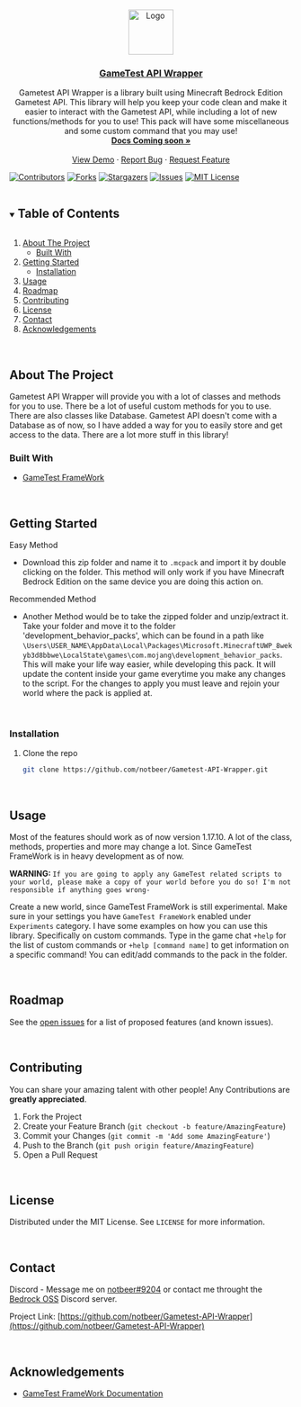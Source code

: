 <!--
This README.md template was NOT orginally created by me(notbeer)! This is a fork of:
https://github.com/othneildrew/Best-README-Template
-->


<!-- PROJECT LOGO -->
<br />
<p align="center">
<a href="https://github.com/notbeer/Gametest-API-Wrapper">
    <img src="https://camo.githubusercontent.com/2cfb14ae080080e092ff1e37841ba04f7ee1ae6ac19be3503f995bf2e90c9479/68747470733a2f2f736372756d6f72672d776562736974652d70726f642e73332e616d617a6f6e6177732e636f6d2f64727570616c2f696e6c696e652d696d616765732f323031382d30392f556e6465727374616e64696e67253230616e642532304170706c79696e67253230536372756d2e706e67" alt="Logo" width="80" height="80">
  </a>
  <h3 align="center"><u>GameTest API Wrapper</u></h3>

  <p align="center">
    Gametest API Wrapper is a library built using Minecraft Bedrock Edition Gametest API. This library will help you keep your code clean and make it easier to interact with the Gametest API, while including a lot of new functions/methods for you to use! This pack will have some miscellaneous and some custom command that you may use! 
    <br />
    <a href=""><strong>Docs Coming soon »</strong></a>
    <br />
    <br />
    <a href="https://github.com/notbeer/Gametest-API-Wrapper">View Demo</a>
    ·
    <a href="https://github.com/notbeer/Gametest-API-Wrapper/issues">Report Bug</a>
    ·
    <a href="https://github.com/notbeer/Gametest-API-Wrapper/issues">Request Feature</a>
  </p>
</p>

  [![Contributors][contributors-shield]][contributors-url]
  [![Forks][forks-shield]][forks-url]
  [![Stargazers][stars-shield]][stars-url]
  [![Issues][issues-shield]][issues-url]
  [![MIT License][license-shield]][license-url]

<!-- TABLE OF CONTENTS -->
<details open="open">
  <summary><h2 style="display: inline-block">Table of Contents</h2></summary>
  <ol>
    <li>
      <a href="#about-the-project">About The Project</a>
      <ul>
        <li><a href="#built-with">Built With</a></li>
      </ul>
    </li>
    <li>
      <a href="#getting-started">Getting Started</a>
      <ul>
        <li><a href="#installation">Installation</a></li>
      </ul>
    </li>
    <li><a href="#usage">Usage</a></li>
    <li><a href="#roadmap">Roadmap</a></li>
    <li><a href="#contributing">Contributing</a></li>
    <li><a href="#license">License</a></li>
    <li><a href="#contact">Contact</a></li>
    <li><a href="#acknowledgements">Acknowledgements</a></li>
  </ol>
</details>



<!-- ABOUT THE PROJECT -->
<br />

## About The Project

  Gametest API Wrapper will provide you with a lot of classes and methods for you to use. There be a lot of useful custom methods for you to use. There are also classes like Database. Gametest API doesn't come with a Database as of now, so I have added a way for you to easily store and get access to the data. There are a lot more stuff in this library!


### Built With

* [GameTest FrameWork](https://docs.microsoft.com/en-us/minecraft/creator/scriptapi/mojang-minecraft/mojang-minecraft)



<!-- GETTING STARTED -->
<br />

## Getting Started

Easy Method
* Download this zip folder and name it to `.mcpack` and import it by double clicking on the folder. This method will only work if you have Minecraft Bedrock Edition on the same device you are doing this action on.

Recommended Method
* Another Method would be to take the zipped folder and unzip/extract it. Take your folder and move it to the folder 'development_behavior_packs', which can be found in a path like `\Users\USER_NAME\AppData\Local\Packages\Microsoft.MinecraftUWP_8wekyb3d8bbwe\LocalState\games\com.mojang\development_behavior_packs`. This will make your life way easier, while developing this pack. It will update the content inside your game everytime you make any changes to the script. For the changes to apply you must leave and rejoin your world where the pack is applied at.

<br />

### Installation

1. Clone the repo
   ```sh
   git clone https://github.com/notbeer/Gametest-API-Wrapper.git
   ```
<br />

## Usage

Most of the features should work as of now version 1.17.10. A lot of the class, methods, properties and more may change a lot. Since GameTest FrameWork is in heavy development as of now. 

<strong>WARNING: </strong>`If you are going to apply any GameTest related scripts to your world, please make a copy of your world before you do so! I'm not responsible if anything goes wrong-`


Create a new world, since GameTest FrameWork is still experimental. Make sure in your settings you have `GameTest FrameWork` enabled under `Experiments` category.
I have some examples on how you can use this library. Specifically on custom commands. Type in the game chat `+help` for the list of custom commands or `+help [command name]` to get information on a specific command! You can edit/add commands to the pack in the folder.

<!-- ROADMAP -->
<br />

## Roadmap

See the [open issues](https://github.com/notbeer/Gametest-API-Wrapper/issues) for a list of proposed features (and known issues).



<!-- CONTRIBUTING -->
<br />

## Contributing

You can share your amazing talent with other people! Any Contributions are **greatly appreciated**. 

1. Fork the Project
2. Create your Feature Branch (`git checkout -b feature/AmazingFeature`)
3. Commit your Changes (`git commit -m 'Add some AmazingFeature'`)
4. Push to the Branch (`git push origin feature/AmazingFeature`)
5. Open a Pull Request



<!-- LICENSE -->
<br />

## License

Distributed under the MIT License. See `LICENSE` for more information.



<!-- CONTACT -->
<br />

## Contact

Discord - Message me on [notbeer#9204](https://discordapp.com/users/606353040336748584/) or contact me throught the [Bedrock OSS](https://discord.gg/y4cnaJ9E9C) Discord server.

Project Link: [https://github.com/notbeer/Gametest-API-Wrapper](https://github.com/notbeer/Gametest-API-Wrapper)

<br />

## Acknowledgements

* [GameTest FrameWork Documentation](https://docs.microsoft.com/en-us/minecraft/creator/scriptapi/mojang-minecraft/mojang-minecraft)


[contributors-shield]: https://img.shields.io/github/contributors/notbeer/MCBE-GameTest-FrameWork.svg?style=for-the-badge
[contributors-url]: https://github.com/notbeer/Gametest-API-Wrapper/graphs/contributors
[forks-shield]: https://img.shields.io/github/forks/notbeer/MCBE-GameTest-FrameWork.svg?style=for-the-badge
[forks-url]: https://github.com/notbeer/Gametest-API-Wrapper/network/members
[stars-shield]: https://img.shields.io/github/stars/notbeer/MCBE-GameTest-FrameWork.svg?style=for-the-badge
[stars-url]: https://github.com/notbeer/Gametest-API-Wrapper/stargazers
[issues-shield]: https://img.shields.io/github/issues/notbeer/MCBE-GameTest-FrameWork.svg?style=for-the-badge
[issues-url]: https://github.com/notbeer/Gametest-API-Wrapper/issues
[license-shield]: https://img.shields.io/github/license/notbeer/MCBE-GameTest-FrameWork.svg?style=for-the-badge
[license-url]: https://github.com/notbeer/Gametest-API-Wrapper/blob/main/LICENSE.txt
